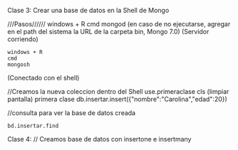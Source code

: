 Clase 3:
Crear una base de datos en la Shell de Mongo

///Pasos//////
windows + R
cmd
mongod (en caso de no ejecutarse, agregar en el path del sistema la URL de la carpeta bin, Mongo 7.0)
(Servidor corriendo)

    windows + R
    cmd
    mongosh

(Conectado con el shell)

//Creamos la nueva coleccion dentro del Shell
use.primeraclase
cls (limpiar pantalla)
primera clase
db.insertar.insert({"nombre":"Carolina","edad":20})

//consulta para ver la base de datos creada

    bd.insertar.find

Clase 4:
// Creamos base de datos con insertone e insertmany
